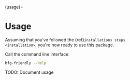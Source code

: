 (usage)=

# Usage

Assuming that you've followed the {ref}`installations steps <installation>`, you're now ready to use this package.

Call the command line interface:

```bash
bfg-friendly --help
```

TODO: Document usage
